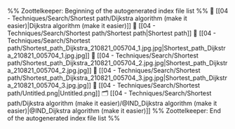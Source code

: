 %% Zoottelkeeper: Beginning of the autogenerated index file list  %%
📄 [[04 - Techniques/Search/Shortest path/Dijkstra algorithm (make it easier)|Dijkstra algorithm (make it easier)]]
📄 [[04 - Techniques/Search/Shortest path/Shortest path|Shortest path]]
📄 [[04 - Techniques/Search/Shortest path/Shortest_path_Dijkstra_210821_005704_1.jpg.jpg|Shortest_path_Dijkstra_210821_005704_1.jpg.jpg]]
📄 [[04 - Techniques/Search/Shortest path/Shortest_path_Dijkstra_210821_005704_2.jpg.jpg|Shortest_path_Dijkstra_210821_005704_2.jpg.jpg]]
📄 [[04 - Techniques/Search/Shortest path/Shortest_path_Dijkstra_210821_005704_3.jpg.jpg|Shortest_path_Dijkstra_210821_005704_3.jpg.jpg]]
📄 [[04 - Techniques/Search/Shortest path/Untitled.png|Untitled.png]]
🗂️ [[04 - Techniques/Search/Shortest path/Dijkstra algorithm (make it easier)/@IND_Dijkstra algorithm (make it easier)|@IND_Dijkstra algorithm (make it easier)]]
%% Zoottelkeeper: End of the autogenerated index file list  %%
